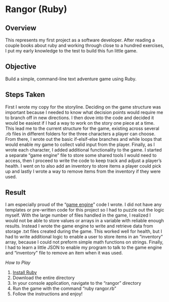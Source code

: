 # Rangor (Ruby)
## Overview
This represents my first project as a software developer. After reading a couple books about ruby and working through close to a hundred exercises, I put my early knowledge to the test to build this fun little game.

## Objective
Build a simple, command-line text adventure game using Ruby.

## Steps Taken
First I wrote my copy for the storyline. Deciding on the game structure was important because I needed to know what decision points would require me to branch off in new directions. I then dove into the code and decided it would be easiest if I had a way to work on the story one piece at a time. This lead me to the current structure for the game, existing across several .rb files in different folders for the three characters a player can choose. From there, I wrote out the basic if-elsif-else branches and while loops that would enable my game to collect valid input from the player. Finally, as I wrote each character, I added additional functionality to the game. I started a separate “game engine” file to store some shared tools I would need to access, then I proceed to write the code to keep track and adjust a player’s health. I went on to also add an inventory to store items a player could pick up and lastly I wrote a way to remove items from the inventory if they were used.

## Result
I am especially proud of the “[game engine](https://gist.github.com/jhunschejones/7f7f1b1f2bca294ee03d672fdcd8ad48.js)” code I wrote. I did not have any templates or pre-written code for this project so I had to puzzle out the logic myself.  With the large number of files handled in the game, I realized I would not be able to store values or arrays in a variable with reliable enough results. Instead I wrote the game engine to write and retrieve data from storage .txt files created during the game. This worked well for health, but I had to write additional logic to enable a user to store items in an “inventory” array, because I could not preform simple math functions on strings. Finally, I  had to learn a little JSON to enable my program to talk to the game engine and “inventory" file to remove an item when it was used.

_How to Play_
1. [Install Ruby](https://www.ruby-lang.org/en/documentation/installation/)
2. Download the entire directory
3. In your console application, navigate to the “rangor” directory
4. Run the game with the command “ruby rangor.rb”
5. Follow the instructions and enjoy!
